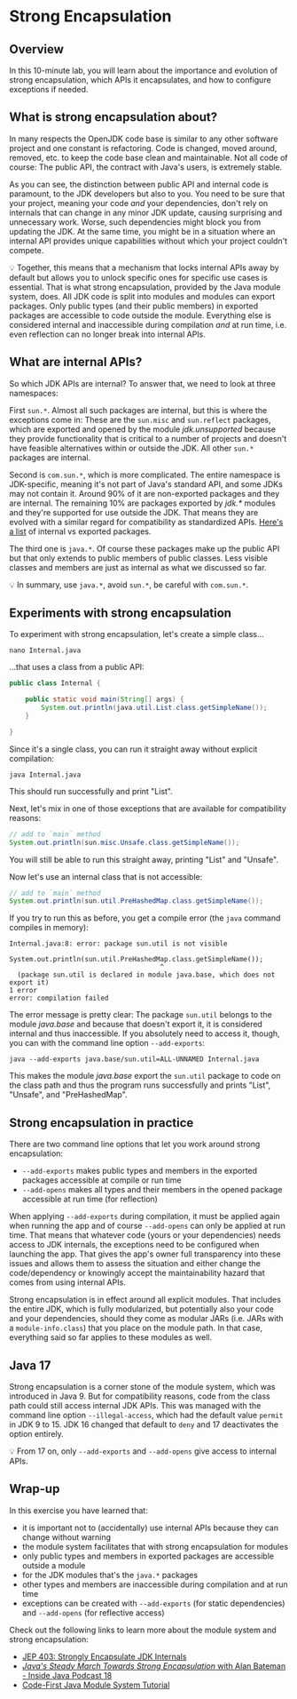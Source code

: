 # Strong Encapsulation

## Overview

In this 10-minute lab, you will learn about the importance and evolution of strong encapsulation, which APIs it encapsulates, and how to configure exceptions if needed.

## What is strong encapsulation about?

In many respects the OpenJDK code base is similar to any other software project and one constant is refactoring.
Code is changed, moved around, removed, etc. to keep the code base clean and maintainable.
Not all code of course:
The public API, the contract with Java's users, is extremely stable.

As you can see, the distinction between public API and internal code is paramount, to the JDK developers but also to you.
You need to be sure that your project, meaning your code _and_ your dependencies, don't rely on internals that can change in any minor JDK update, causing surprising and unnecessary work.
Worse, such dependencies might block you from updating the JDK.
At the same time, you might be in a situation where an internal API provides unique capabilities without which your project couldn't compete.

💡 Together, this means that a mechanism that locks internal APIs away by default but allows you to unlock specific ones for specific use cases is essential.
That is what strong encapsulation, provided by the Java module system, does.
All JDK code is split into modules and modules can export packages.
Only public types (and their public members) in exported packages are accessible to code outside the module.
Everything else is considered internal and inaccessible during compilation _and_ at run time, i.e. even reflection can no longer break into internal APIs.

## What are internal APIs?

So which JDK APIs are internal?
To answer that, we need to look at three namespaces:

First `sun.*`.
Almost all such packages are internal, but this is where the exceptions come in:
These are the `sun.misc` and `sun.reflect` packages, which are exported and opened by the module _jdk.unsupported_ because they provide functionality that is critical to a number of projects and doesn't have feasible alternatives within or outside the JDK.
All other `sun.*` packages are internal.

Second is `com.sun.*`, which is more complicated.
The entire namespace is JDK-specific, meaning it's not part of Java's standard API, and some JDKs may not contain it.
Around 90% of it are non-exported packages and they are internal.
The remaining 10% are packages exported by _jdk.*_ modules and they're supported for use outside the JDK.
That means they are evolved with a similar regard for compatibility as standardized APIs.
[Here's a list](https://cr.openjdk.java.net/~mr/jigsaw/jdk8-packages-strongly-encapsulated) of internal vs exported packages.

The third one is `java.*`.
Of course these packages make up the public API but that only extends to public members of public classes.
Less visible classes and members are just as internal as what we discussed so far.

💡 In summary, use `java.*`, avoid `sun.*`, be careful with `com.sun.*`.

## Experiments with strong encapsulation

To experiment with strong encapsulation, let's create a simple class...

```shell
nano Internal.java
```

...that uses a class from a public API:

```java
public class Internal {

	public static void main(String[] args) {
		System.out.println(java.util.List.class.getSimpleName());
	}

}
```

Since it's a single class, you can run it straight away without explicit compilation:

```shell
java Internal.java
```

This should run successfully and print "List".

Next, let's mix in one of those exceptions that are available for compatibility reasons:

```java
// add to `main` method
System.out.println(sun.misc.Unsafe.class.getSimpleName());
```

You will still be able to run this straight away, printing "List" and "Unsafe".

Now let's use an internal class that is not accessible:

```java
// add to `main` method
System.out.println(sun.util.PreHashedMap.class.getSimpleName());
```

If you try to run this as before, you get a compile error (the `java` command compiles in memory):

```shell
Internal.java:8: error: package sun.util is not visible
                System.out.println(sun.util.PreHashedMap.class.getSimpleName());
                                      ^
  (package sun.util is declared in module java.base, which does not export it)
1 error
error: compilation failed
```

The error message is pretty clear:
The package `sun.util` belongs to the module _java.base_ and because that doesn't export it, it is considered internal and thus inaccessible.
If you absolutely need to access it, though, you can with the command line option `--add-exports`:

```shell
java --add-exports java.base/sun.util=ALL-UNNAMED Internal.java
```

This makes the module _java.base_ export the `sun.util` package to code on the class path and thus the program runs successfully and prints "List", "Unsafe", and "PreHashedMap".

## Strong encapsulation in practice

There are two command line options that let you work around strong encapsulation:

* `--add-exports` makes public types and members in the exported packages accessible at compile or run time
* `--add-opens` makes all types and their members in the opened package accessible at run time (for reflection)

When applying `--add-exports` during compilation, it must be applied again when running the app and of course `--add-opens` can only be applied at run time.
That means that whatever code (yours or your dependencies) needs access to JDK internals, the exceptions need to be configured when launching the app.
That gives the app's owner full transparency into these issues and allows them to assess the situation and either change the code/dependency or knowingly accept the maintainability hazard that comes from using internal APIs.

Strong encapsulation is in effect around all explicit modules.
That includes the entire JDK, which is fully modularized, but potentially also your code and your dependencies, should they come as modular JARs (i.e. JARs with a `module-info.class`) that you place on the module path.
In that case, everything said so far applies to these modules as well.

## Java 17

Strong encapsulation is a corner stone of the module system, which was introduced in Java 9.
But for compatibility reasons, code from the class path could still access internal JDK APIs.
This was managed with the command line option `--illegal-access`, which had the default value `permit` in JDK 9 to 15.
JDK 16 changed that default to `deny` and 17 deactivates the option entirely.

💡 From 17 on, only `--add-exports` and `--add-opens` give access to internal APIs.

## Wrap-up

In this exercise you have learned that:

* it is important not to (accidentally) use internal APIs because they can change without warning
* the module system facilitates that with strong encapsulation for modules
* only public types and members in exported packages are accessible outside a module
* for the JDK modules that's the `java.*` packages
* other types and members are inaccessible during compilation and at run time
* exceptions can be created with `--add-exports` (for static dependencies) and `--add-opens` (for reflective access)

Check out the following links to learn more about the module system and strong encapsulation:

* [JEP 403: Strongly Encapsulate JDK Internals](https://openjdk.java.net/jeps/403)
* [_Java's Steady March Towards Strong Encapsulation_ with Alan Bateman - Inside Java Podcast 18](https://www.youtube.com/watch?v=dRX_stwoOgo)
* [Code-First Java Module System Tutorial](https://nipafx.dev/java-module-system-tutorial/)
